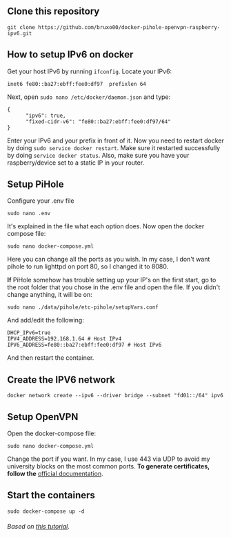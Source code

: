 
## Clone this repository
    git clone https://github.com/bruxo00/docker-pihole-openvpn-raspberry-ipv6.git

## How to setup IPv6 on docker
Get your host IPv6 by running `ifconfig`. Locate your IPv6:

    inet6 fe80::ba27:ebff:fee0:df97  prefixlen 64
Next, open `sudo nano /etc/docker/daemon.json` and type:

    {
          "ipv6": true,
          "fixed-cidr-v6": "fe80::ba27:ebff:fee0:df97/64"
    }
Enter your IPv6 and your prefix in front of it. Now you need to restart docker by doing `sudo service docker restart`. Make sure it restarted successfully by doing `service docker status`.
Also, make sure you have your raspberry/device set to a static IP in your router.

## Setup PiHole
Configure your .env file

    sudo nano .env

It's explained in the file what each option does. Now open the docker compose file:

    sudo nano docker-compose.yml
Here you can change all the ports as you wish. In my case, I don't want pihole to run lighttpd on port 80, so I changed it to 8080.

**If** PiHole somehow has trouble setting up your IP's on the first start, go to the root folder that you chose in the .env file and open the file. If you didn't change anything, it will be on:

    sudo nano ./data/pihole/etc-pihole/setupVars.conf
And add/edit the following:

    DHCP_IPv6=true
    IPV4_ADDRESS=192.168.1.64 # Host IPv4
    IPV6_ADDRESS=fe80::ba27:ebff:fee0:df97 # Host IPv6
And then restart the container.

## Create the IPV6 network

    docker network create --ipv6 --driver bridge --subnet "fd01::/64" ipv6
    
## Setup OpenVPN
Open the  docker-compose file:

    sudo nano docker-compose.yml
Change the port if you want. In my case, I use 443 via UDP to avoid my university blocks on the most common ports.
**To generate certificates, follow the** [official documentation](https://github.com/kylemanna/docker-openvpn/blob/master/docs/docker-compose.md).

## Start the containers

    sudo docker-compose up -d




###### Based on [this tutorial](https://gist.github.com/zottelbeyer/c47b1a48b9c5c69796a712466e7fb71f).
